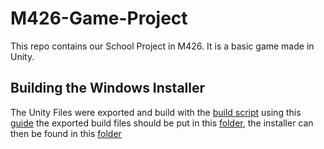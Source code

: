 # M426-Game-Project

This repo contains our School Project in M426. It is a basic game made in Unity.

## Building the Windows Installer

The Unity Files were exported and build with the [build script](Project/Builds/installer_build.iss) using this [guide](https://www.programonaut.com/how-to-create-a-windows-installer-for-your-unity-game/) the exported build files should be put in this [folder](Project/Builds/ToBuild), the installer can then be found in this 
[folder](Project/Builds/Output)